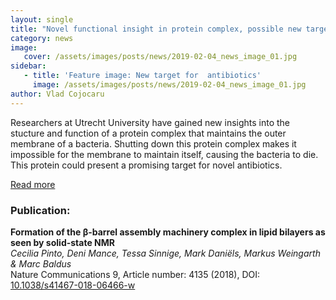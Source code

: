 ```yaml
---
layout: single
title: "Novel functional insight in protein complex, possible new target for antibiotics"
category: news
image:
   cover: /assets/images/posts/news/2019-02-04_news_image_01.jpg
sidebar:
   - title: 'Feature image: New target for  antibiotics'
     image: /assets/images/posts/news/2019-02-04_news_image_01.jpg
author: Vlad Cojocaru
---
```


<!-- ![Post Image](/assets/images/posts/news/2019-02-04_news_image_01.jpg) -->


Researchers at Utrecht University have gained new insights into the stucture and function of a protein complex that maintains the outer membrane of a bacteria. Shutting down this protein complex makes it impossible for the membrane to maintain itself, causing the bacteria to die. This protein could present a promising target for novel antibiotics.

[Read more](https://www.uu.nl/en/news/novel-functional-insight-in-protein-complex-possible-new-target-for-antibiotics)

### Publication:

**Formation of the β-barrel assembly machinery complex in lipid bilayers as seen by solid-state NMR**\
*Cecilia Pinto, Deni Mance, Tessa Sinnige, Mark Daniëls, Markus Weingarth & Marc Baldus*\
Nature Communications 9, Article number: 4135 (2018), DOI: [10.1038/s41467-018-06466-w](https://www.nature.com/articles/s41467-018-06466-w)